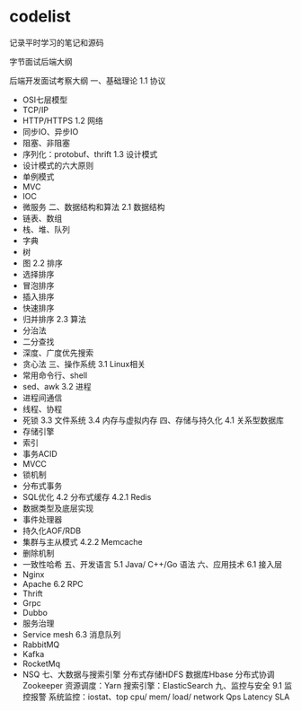 # codelist
记录平时学习的笔记和源码




字节面试后端大纲

后端开发面试考察大纲
一、基础理论
1.1 协议
- OSI七层模型
- TCP/IP
- HTTP/HTTPS
1.2 网络
- 同步IO、异步IO
- 阻塞、非阻塞
- 序列化：protobuf、thrift
1.3 设计模式
- 设计模式的六大原则
- 单例模式
- MVC
- IOC
- 微服务
二、数据结构和算法
2.1 数据结构
- 链表、数组
- 栈、堆、队列
- 字典
- 树
- 图
2.2 排序
- 选择排序
- 冒泡排序
- 插入排序
- 快速排序
- 归并排序
2.3 算法
- 分治法
- 二分查找
- 深度、广度优先搜索
- 贪心法
三、操作系统
3.1 Linux相关
- 常用命令行、shell
- sed、awk
3.2 进程
- 进程间通信
- 线程、协程
- 死锁
3.3 文件系统
3.4 内存与虚拟内存
四、存储与持久化
4.1 关系型数据库
- 存储引擎
- 索引
- 事务ACID
- MVCC
- 锁机制
- 分布式事务
- SQL优化
4.2 分布式缓存
4.2.1 Redis
- 数据类型及底层实现
- 事件处理器
- 持久化AOF/RDB
- 集群与主从模式
4.2.2 Memcache
- 删除机制
- 一致性哈希
五、开发语言
5.1 Java/ C++/Go 语法
六、应用技术
6.1 接入层
- Nginx
- Apache
6.2 RPC
- Thrift
- Grpc
- Dubbo
- 服务治理
- Service mesh
6.3 消息队列
- RabbitMQ
- Kafka
- RocketMq
- NSQ
七、大数据与搜索引擎
分布式存储HDFS
数据库Hbase
分布式协调Zookeeper
资源调度：Yarn
搜索引擎：ElasticSearch
九、监控与安全
9.1 监控报警
系统监控：iostat、top
cpu/ mem/ load/ network
Qps
Latency
SLA
